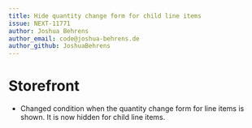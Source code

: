 ```yaml
---
title: Hide quantity change form for child line items
issue: NEXT-11771
author: Joshua Behrens
author_email: code@joshua-behrens.de
author_github: JoshuaBehrens
---
```

# Storefront
* Changed condition when the quantity change form for line items is shown. It is now hidden for child line items.
